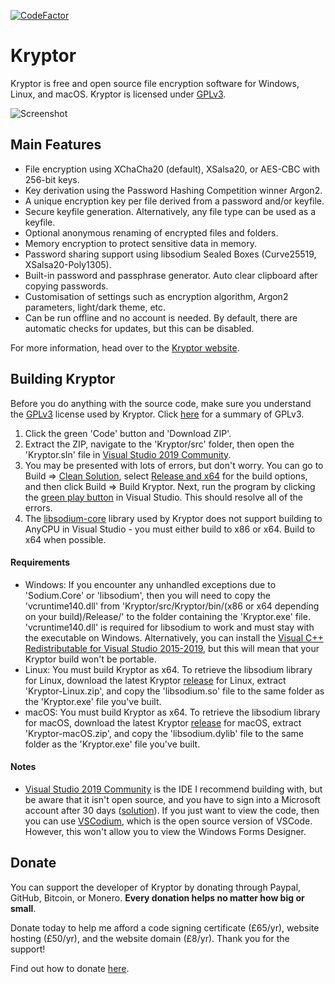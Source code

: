 [![CodeFactor](https://www.codefactor.io/repository/github/kryptor-software/kryptor/badge)](https://www.codefactor.io/repository/github/kryptor-software/kryptor)

# Kryptor

Kryptor is free and open source file encryption software for Windows, Linux, and macOS. Kryptor is licensed under [GPLv3](https://github.com/Kryptor-Software/Kryptor/blob/master/LICENSE).

![Screenshot](https://kryptor.co.uk/Screenshots/File%20Encryption.gif)

## Main Features

- File encryption using XChaCha20 (default), XSalsa20, or AES-CBC with 256-bit keys.
- Key derivation using the Password Hashing Competition winner Argon2.
- A unique encryption key per file derived from a password and/or keyfile.
- Secure keyfile generation. Alternatively, any file type can be used as a keyfile.
- Optional anonymous renaming of encrypted files and folders.
- Memory encryption to protect sensitive data in memory.
- Password sharing support using libsodium Sealed Boxes (Curve25519, XSalsa20-Poly1305).
- Built-in password and passphrase generator. Auto clear clipboard after copying passwords.
- Customisation of settings such as encryption algorithm, Argon2 parameters, light/dark theme, etc.
- Can be run offline and no account is needed. By default, there are automatic checks for updates, but this can be disabled.

For more information, head over to the [Kryptor website](https://kryptor.co.uk).

## Building Kryptor

Before you do anything with the source code, make sure you understand the [GPLv3](https://www.gnu.org/licenses/gpl-3.0.en.html) license used by Kryptor. Click [here](https://tldrlegal.com/license/gnu-general-public-license-v3-(gpl-3)) for a summary of GPLv3.

1. Click the green 'Code' button and 'Download ZIP'.
2. Extract the ZIP, navigate to the 'Kryptor/src' folder, then open the 'Kryptor.sln' file in [Visual Studio 2019 Community](https://visualstudio.microsoft.com/vs/community/).
3. You may be presented with lots of errors, but don't worry. You can go to Build => [Clean Solution](https://docs.microsoft.com/en-us/visualstudio/ide/building-and-cleaning-projects-and-solutions-in-visual-studio?view=vs-2019), select [Release and x64](https://docs.microsoft.com/en-us/cpp/build/working-with-project-properties?view=vs-2019) for the build options, and then click Build => Build Kryptor. Next, run the program by clicking the [green play button](https://tutorials.visualstudio.com/vs-get-started/creating-and-running) in Visual Studio. This should resolve all of the errors.
4. The [libsodium-core](https://github.com/tabrath/libsodium-core/issues/44) library used by Kryptor does not support building to AnyCPU in Visual Studio - you must either build to x86 or x64. Build to x64 when possible.

#### Requirements
- Windows: If you encounter any unhandled exceptions due to 'Sodium.Core' or 'libsodium', then you will need to copy the 'vcruntime140.dll' from 'Kryptor/src/Kryptor/bin/(x86 or x64 depending on your build)/Release/' to the folder containing the 'Kryptor.exe' file. 'vcruntime140.dll' is required for libsodium to work and must stay with the executable on Windows. Alternatively, you can install the [Visual C++ Redistributable for Visual Studio 2015-2019](https://support.microsoft.com/en-us/help/2977003/the-latest-supported-visual-c-downloads), but this will mean that your Kryptor build won't be portable.
- Linux: You must build Kryptor as x64. To retrieve the libsodium library for Linux, download the latest Kryptor [release](https://kryptor.co.uk/Downloads.html) for Linux, extract 'Kryptor-Linux.zip', and copy the 'libsodium.so' file to the same folder as the 'Kryptor.exe' file you've built.
- macOS: You must build Kryptor as x64. To retrieve the libsodium library for macOS, download the latest Kryptor [release](https://kryptor.co.uk/Downloads.html) for macOS, extract 'Kryptor-macOS.zip', and copy the 'libsodium.dylib' file to the same folder as the 'Kryptor.exe' file you've built.

#### Notes
- [Visual Studio 2019 Community](https://visualstudio.microsoft.com/vs/community/) is the IDE I recommend building with, but be aware that it isn't open source, and you have to sign into a Microsoft account after 30 days ([solution](https://github.com/beatcracker/VSCELicense)). If you just want to view the code, then you can use [VSCodium](https://vscodium.com/), which is the open source version of VSCode. However, this won't allow you to view the Windows Forms Designer.

## Donate

You can support the developer of Kryptor by donating through Paypal, GitHub, Bitcoin, or Monero. **Every donation helps no matter how big or small**.

Donate today to help me afford a code signing certificate (£65/yr), website hosting (£50/yr), and the website domain (£8/yr). Thank you for the support!

Find out how to donate [here](https://kryptor.co.uk/Donate.html).
